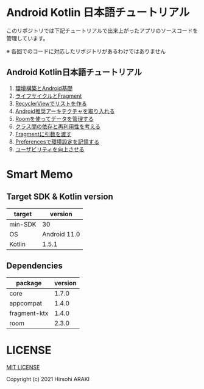# Android Kotlin 日本語チュートリアル
このリポジトリでは下記チュートリアルで出来上がったアプリのソースコードを管理しています。  

※ 各回でのコードに対応したリポジトリがあるわけではありません

## Android Kotlin日本語チュートリアル
1. [環境構築とAndroid基礎](https://araki.tech/android/article_135/)
1. [ライフサイクルとFragment](https://araki.tech/android/article_211/)
1. [RecyclerViewでリストを作る](https://araki.tech/android/article_247/)
1. [Android推奨アーキテクチャを取り入れる](https://araki.tech/android/article_344/)
1. [Roomを使ってデータを管理する](https://araki.tech/android/article_361/)
1. [クラス間の依存と再利用性を考える](https://araki.tech/android/article_437/)
1. [Fragmentに引数を渡す](https://araki.tech/android/article_476/)
1. [Preferencesで環境設定を記憶する](https://araki.tech/android/article_518/)
1. [ユーザビリティを向上させる](https://araki.tech/android/article_613/)

# Smart Memo
## Target SDK & Kotlin version
| target | version | 
| ---         | --- |
| min-SDK  | 30 |
| OS       | Android 11.0 |
| Kotlin   | 1.5.1 |
 
## Dependencies
| package | version |
| ------- | ------- |
| core | 1.7.0 |
| appcompat | 1.4.0 |
| fragment-ktx | 1.4.0 |
| room | 2.3.0 |

# LICENSE
[MIT LICENSE](LICENSE.txt)

Copyright (c) 2021 Hirsohi ARAKI